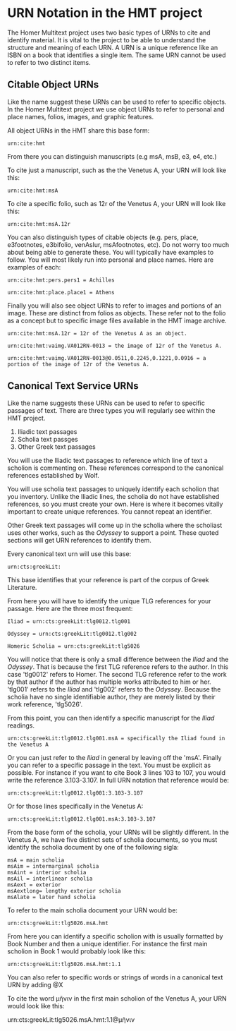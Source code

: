 # URN Notation in the HMT project #
The Homer Multitext project uses two basic types of URNs to cite and identify material. It is vital to the project to be able to understand the structure and meaning of each URN. A URN is a unique reference like an ISBN on a book that identifies a single item. The same URN cannot be used to refer to two distinct items.

## Citable Object URNs ##
Like the name suggest these URNs can be used to refer to specific objects. In the Homer Multitext project we use object URNs to refer to personal and place names, folios, images, and graphic features.

All object URNs in the HMT share this base form:

	urn:cite:hmt	

From there you can distinguish manuscripts (e.g msA, msB, e3, e4, etc.)

To cite just a manuscript, such as the the Venetus A, your URN will look like this:
	
	urn:cite:hmt:msA
	
To cite a specific folio, such as 12r of the Venetus A, your URN will look like this:

	urn:cite:hmt:msA.12r

You can also distinguish types of citable objects (e.g. pers, place, e3footnotes, e3bifolio, venAslur, msAfootnotes, etc). Do not worry too much about being able to generate these. You will typically have examples to follow. You will most likely run into personal and place names. Here are examples of each:

	urn:cite:hmt:pers.pers1 = Achilles
	
	urn:cite:hmt:place.place1 = Athens

Finally you will also see object URNs to refer to images and portions of an image. These are distinct from folios as objects. These refer not to the folio as a concept but to specific image files available in the HMT image archive.

	urn:cite:hmt:msA.12r = 12r of the Venetus A as an object. 

	urn:cite:hmt:vaimg.VA012RN-0013 = the image of 12r of the Venetus A.
	
	urn:cite:hmt:vaimg.VA012RN-0013@0.0511,0.2245,0.1221,0.0916 = a portion of the image of 12r of the Venetus A.
	

## Canonical Text Service URNs ##
Like the name suggests these URNs can be used to refer to specific passages of text. There are three types you will regularly see within the HMT project.

1. Iliadic text passages
2. Scholia text passges
3. Other Greek text passages

You will use the Iliadic text passages to reference which line of text a scholion is commenting on. These references correspond to the canonical references established by Wolf. 

You will use scholia text passages to uniquely identify each scholion that you inventory. Unlike the Iliadic lines, the scholia do not have established references, so you must create your own. Here is where it becomes vitally important to create unique references. You cannot repeat an identifier.

Other Greek text passages will come up in the scholia where the scholiast uses other works, such as the *Odyssey* to support a point. These quoted sections will get URN references to identify them.

Every canonical text urn will use this base:

	urn:cts:greekLit:
	
This base identifies that your reference is part of the corpus of Greek Literature.

From here you will have to identify the unique TLG references for your passage. Here are the three most frequent:

	Iliad = urn:cts:greekLit:tlg0012.tlg001
	
	Odyssey = urn:cts:greekLit:tlg0012.tlg002
	
	Homeric Scholia = urn:cts:greekLit:tlg5026
	
You will notice that there is only a small difference between the *Iliad* and the *Odyssey*.  That is because the first TLG reference refers to the author. In this case 'tlg0012' refers to Homer. The second TLG reference refer to the work by that author if the author has multiple works attributed to him or her. 'tlg001' refers to the *Iliad* and 'tlg002' refers to the *Odyssey*. Because the scholia have no single identifiable author, they are merely listed by their work reference, 'tlg5026'.

From this point, you can then identify a specific manuscript for the *Iliad* readings. 

	urn:cts:greekLit:tlg0012.tlg001.msA = specifically the Iliad found in the Venetus A
	
Or you can just refer to the *Iliad* in general by leaving off the 'msA'. Finally you can refer to a specific passage in the text. You must be explicit as possible. For instance if you want to cite Book 3 lines 103 to 107, you would write the reference 3.103-3.107. In full URN notation that reference would be:

	urn:cts:greekLit:tlg0012.tlg001:3.103-3.107
	
Or for those lines specifically in the Venetus A:

	urn:cts:greekLit:tlg0012.tlg001.msA:3.103-3.107
	
From the base form of the scholia, your URNs will be slightly different. In the Venetus A, we have five distinct sets of scholia documents, so you must identify the scholia document by one of the following sigla:
	
	msA = main scholia
	msAim = intermarginal scholia
	msAint = interior scholia
	msAil = interlinear scholia
	msAext = exterior
	msAextlong= lengthy exterior scholia
	msAlate = later hand scholia
	
To refer to the main scholia document your URN would be:

	urn:cts:greekLit:tlg5026.msA.hmt
	
From here you can identify a specific scholion with is usually formatted by Book Number and then a unique identifier. For instance the first main scholion in Book 1 would probably look like this:

	urn:cts:greekLit:tlg5026.msA.hmt:1.1
	
You can also refer to specific words or strings of words in a canonical text URN by adding @X

To cite the word μῆνιν in the first main scholion of the Venetus A, your URN would look like this:

urn:cts:greekLit:tlg5026.msA.hmt:1.1@μῆνιν 